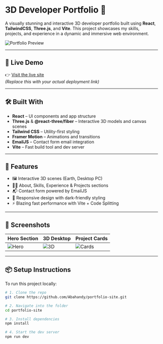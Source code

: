 # 3D Developer Portfolio 🚀

A visually stunning and interactive 3D developer portfolio built using **React**, **TailwindCSS**, **Three.js**, and **Vite**. This project showcases my skills, projects, and experience in a dynamic and immersive web environment.

![Portfolio Preview](https://imgur.com/BSbdRO8)

---

## 🚀 Live Demo

👉 [Visit the live site](https://your-portfolio-live-link.com)  
*(Replace this with your actual deployment link)*

---

## 🛠️ Built With

- **React** – UI components and app structure  
- **Three.js** & **@react-three/fiber** – Interactive 3D models and canvas scenes  
- **Tailwind CSS** – Utility-first styling  
- **Framer Motion** – Animations and transitions  
- **EmailJS** – Contact form email integration  
- **Vite** – Fast build tool and dev server  

---

## 📁 Features

- 🖼️ Interactive 3D scenes (Earth, Desktop PC)
- 🧑‍💻 About, Skills, Experience & Projects sections
- 📬 Contact form powered by EmailJS
- 🌙 Responsive design with dark-friendly styling
- ⚡ Blazing fast performance with Vite + Code Splitting

---

## 📸 Screenshots

| Hero Section | 3D Desktop | Project Cards |
|--------------|------------|----------------|
| ![Hero](https://imgur.com/BSbdRO8) | ![3D](https://imgur.com/izutzpV.png) | ![Cards](https://imgur.com/xsVvWPu.png) |

---

## 📦 Setup Instructions

To run this project locally:

```bash
# 1. Clone the repo
git clone https://github.com/Abahandy/portfolio-site.git

# 2. Navigate into the folder
cd portfolio-site

# 3. Install dependencies
npm install

# 4. Start the dev server
npm run dev
